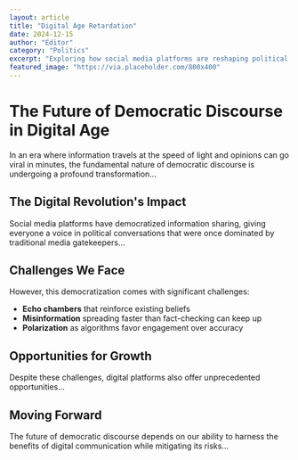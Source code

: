 ```yaml
---
layout: article
title: "Digital Age Retardation"
date: 2024-12-15
author: "Editor"
category: "Politics"
excerpt: "Exploring how social media platforms are reshaping political conversation and what it means for democracy. An in-depth analysis of the challenges and opportunities facing modern civic engagement..."
featured_image: "https://via.placeholder.com/800x400"
---
```


# The Future of Democratic Discourse in Digital Age

In an era where information travels at the speed of light and opinions can go viral in minutes, the fundamental nature of democratic discourse is undergoing a profound transformation...

## The Digital Revolution's Impact

Social media platforms have democratized information sharing, giving everyone a voice in political conversations that were once dominated by traditional media gatekeepers...

## Challenges We Face

However, this democratization comes with significant challenges:

- **Echo chambers** that reinforce existing beliefs
- **Misinformation** spreading faster than fact-checking can keep up
- **Polarization** as algorithms favor engagement over accuracy

## Opportunities for Growth

Despite these challenges, digital platforms also offer unprecedented opportunities...

## Moving Forward

The future of democratic discourse depends on our ability to harness the benefits of digital communication while mitigating its risks...
